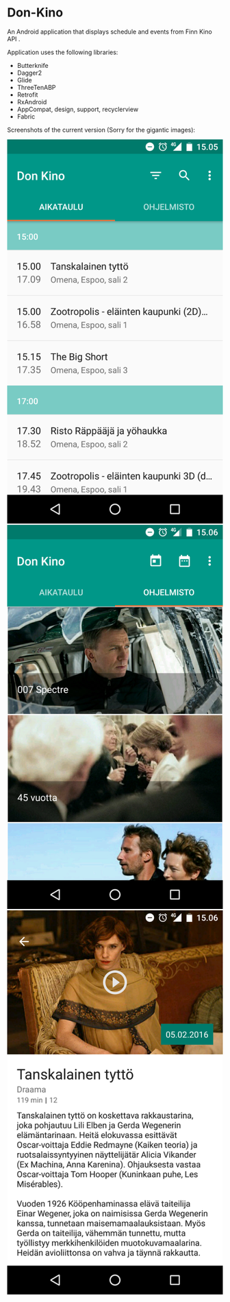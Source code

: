 # Don-Kino
An Android application that displays schedule and events from Finn Kino API .

Application uses the following libraries:
- Butterknife
- Dagger2
- Glide
- ThreeTenABP
- Retrofit
- RxAndroid
- AppCompat, design, support, recyclerview
- Fabric

Screenshots of the current version (Sorry for the gigantic images): 

![alt text](screenshots/screenshot1.png "Main view, schedule")
![alt text](screenshots/screenshot2.png "Main view, events")
![alt text](screenshots/screenshot3.png "Detail view")
